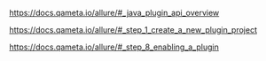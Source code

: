 
https://docs.qameta.io/allure/#_java_plugin_api_overview

https://docs.qameta.io/allure/#_step_1_create_a_new_plugin_project

https://docs.qameta.io/allure/#_step_8_enabling_a_plugin